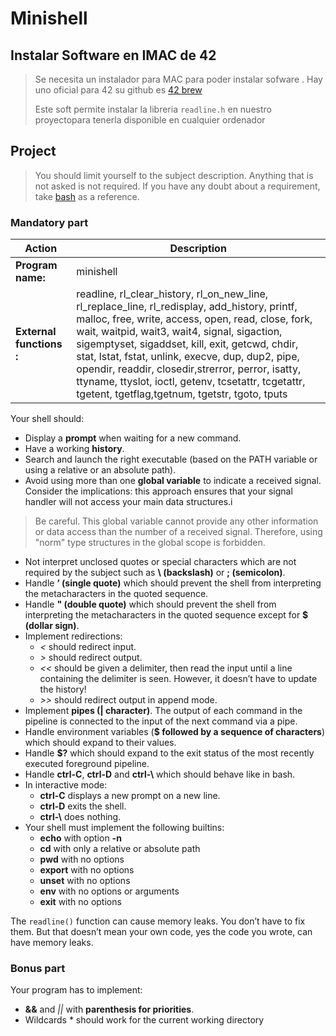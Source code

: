 # Minishell

## Instalar Software en IMAC de 42

> Se necesita un instalador para MAC para poder instalar sofware . Hay uno oficial para 42 su github es [42 brew](https://github.com/42School/brew)
>
> Este soft permite instalar la libreria `readline.h` en nuestro proyectopara tenerla disponible en cualquier ordenador


## Project

> You should limit yourself to the subject description. Anything that
is not asked is not required.
> If you have any doubt about a requirement, take [bash](https://www.gnu.org/savannah-checkouts/gnu/bash/manual/) as a reference.

### Mandatory part

| Action | Description |
| ----   | ---- |
| **Program name:**        |  minishell |
| **External functions :** | readline, rl_clear_history, rl_on_new_line, rl_replace_line, rl_redisplay, add_history, printf, malloc, free, write, access, open, read, close, fork, wait, waitpid, wait3, wait4, signal, sigaction, sigemptyset, sigaddset, kill, exit, getcwd, chdir, stat, lstat, fstat, unlink, execve, dup, dup2, pipe, opendir, readdir, closedir,strerror, perror, isatty, ttyname, ttyslot, ioctl, getenv, tcsetattr, tcgetattr, tgetent, tgetflag,tgetnum, tgetstr, tgoto, tputs |

Your shell should:
- Display a **prompt** when waiting for a new command.
- Have a working **history**.
- Search and launch the right executable (based on the PATH variable or using a relative or an absolute path).
- Avoid using more than one **global variable** to indicate a received signal. Consider the implications: this approach ensures that your signal handler will not access your main data structures.i

> Be careful. This global variable cannot provide any other information or data access than the number of a received signal.
> Therefore, using "norm" type structures in the global scope is forbidden.

- Not interpret unclosed quotes or special characters which are not required by the subject such as **\ (backslash)** or **; (semicolon)**.
- Handle **’ (single quote)** which should prevent the shell from interpreting the metacharacters in the quoted sequence.
- Handle **" (double quote)** which should prevent the shell from interpreting the metacharacters in the quoted sequence except for **$ (dollar sign)**.
- Implement redirections:
	- *<* should redirect input.
	- *>* should redirect output.
	- *<<* should be given a delimiter, then read the input until a line containing the delimiter is seen. However, it doesn’t have to update the history!
	- *>>* should redirect output in append mode.
- Implement **pipes (| character)**. The output of each command in the pipeline is connected to the input of the next command via a pipe.
-	Handle environment variables (**$ followed by a sequence of characters**) which should expand to their values.
-	Handle **$?** which should expand to the exit status of the most recently executed foreground pipeline.
- Handle **ctrl-C**, **ctrl-D** and **ctrl-\\** which should behave like in bash.
- In interactive mode:
	- **ctrl-C** displays a new prompt on a new line.
	- **ctrl-D** exits the shell.
	- **ctrl-\\** does nothing.
- Your shell must implement the following builtins:
	- **echo** with option **-n**
	- **cd** with only a relative or absolute path
	- **pwd** with no options
	- **export** with no options
	- **unset** with no options
	- **env** with no options or arguments
	- **exit** with no options

The `readline()` function can cause memory leaks. You don’t have to fix them. But that doesn’t mean your own code, yes the code you wrote, can have memory leaks.

### Bonus part

Your program has to implement:

- **&&** and *||* with **parenthesis for priorities**.
- Wildcards * should work for the current working directory
